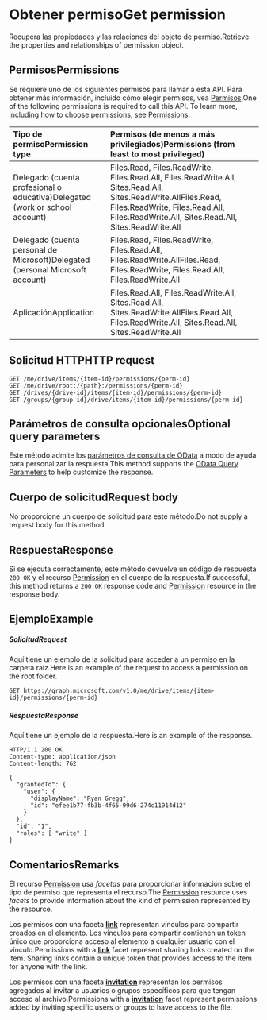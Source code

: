 # <a name="get-permission"></a><span data-ttu-id="b2328-101">Obtener permiso</span><span class="sxs-lookup"><span data-stu-id="b2328-101">Get permission</span></span>

<span data-ttu-id="b2328-102">Recupera las propiedades y las relaciones del objeto de permiso.</span><span class="sxs-lookup"><span data-stu-id="b2328-102">Retrieve the properties and relationships of permission object.</span></span>

## <a name="permissions"></a><span data-ttu-id="b2328-103">Permisos</span><span class="sxs-lookup"><span data-stu-id="b2328-103">Permissions</span></span>
<span data-ttu-id="b2328-p101">Se requiere uno de los siguientes permisos para llamar a esta API. Para obtener más información, incluido cómo elegir permisos, vea [Permisos](../../../concepts/permissions_reference.md).</span><span class="sxs-lookup"><span data-stu-id="b2328-p101">One of the following permissions is required to call this API. To learn more, including how to choose permissions, see [Permissions](../../../concepts/permissions_reference.md).</span></span>

|<span data-ttu-id="b2328-106">Tipo de permiso</span><span class="sxs-lookup"><span data-stu-id="b2328-106">Permission type</span></span>      | <span data-ttu-id="b2328-107">Permisos (de menos a más privilegiados)</span><span class="sxs-lookup"><span data-stu-id="b2328-107">Permissions (from least to most privileged)</span></span>              |
|:--------------------|:---------------------------------------------------------|
|<span data-ttu-id="b2328-108">Delegado (cuenta profesional o educativa)</span><span class="sxs-lookup"><span data-stu-id="b2328-108">Delegated (work or school account)</span></span> | <span data-ttu-id="b2328-109">Files.Read, Files.ReadWrite, Files.Read.All, Files.ReadWrite.All, Sites.Read.All, Sites.ReadWrite.All</span><span class="sxs-lookup"><span data-stu-id="b2328-109">Files.Read, Files.ReadWrite, Files.Read.All, Files.ReadWrite.All, Sites.Read.All, Sites.ReadWrite.All</span></span>    |
|<span data-ttu-id="b2328-110">Delegado (cuenta personal de Microsoft)</span><span class="sxs-lookup"><span data-stu-id="b2328-110">Delegated (personal Microsoft account)</span></span> | <span data-ttu-id="b2328-111">Files.Read, Files.ReadWrite, Files.Read.All, Files.ReadWrite.All</span><span class="sxs-lookup"><span data-stu-id="b2328-111">Files.Read, Files.ReadWrite, Files.Read.All, Files.ReadWrite.All</span></span>    |
|<span data-ttu-id="b2328-112">Aplicación</span><span class="sxs-lookup"><span data-stu-id="b2328-112">Application</span></span> | <span data-ttu-id="b2328-113">Files.Read.All, Files.ReadWrite.All, Sites.Read.All, Sites.ReadWrite.All</span><span class="sxs-lookup"><span data-stu-id="b2328-113">Files.Read.All, Files.ReadWrite.All, Sites.Read.All, Sites.ReadWrite.All</span></span> |

## <a name="http-request"></a><span data-ttu-id="b2328-114">Solicitud HTTP</span><span class="sxs-lookup"><span data-stu-id="b2328-114">HTTP request</span></span>

<!-- { "blockType": "ignored" } -->
```http
GET /me/drive/items/{item-id}/permissions/{perm-id}
GET /me/drive/root:/{path}:/permissions/{perm-id}
GET /drives/{drive-id}/items/{item-id}/permissions/{perm-id}
GET /groups/{group-id}/drive/items/{item-id}/permissions/{perm-id}
```
## <a name="optional-query-parameters"></a><span data-ttu-id="b2328-115">Parámetros de consulta opcionales</span><span class="sxs-lookup"><span data-stu-id="b2328-115">Optional query parameters</span></span>
<span data-ttu-id="b2328-116">Este método admite los [parámetros de consulta de OData](http://developer.microsoft.com/en-us/graph/docs/overview/query_parameters) a modo de ayuda para personalizar la respuesta.</span><span class="sxs-lookup"><span data-stu-id="b2328-116">This method supports the [OData Query Parameters](http://developer.microsoft.com/en-us/graph/docs/overview/query_parameters) to help customize the response.</span></span>

## <a name="request-body"></a><span data-ttu-id="b2328-117">Cuerpo de solicitud</span><span class="sxs-lookup"><span data-stu-id="b2328-117">Request body</span></span>
<span data-ttu-id="b2328-118">No proporcione un cuerpo de solicitud para este método.</span><span class="sxs-lookup"><span data-stu-id="b2328-118">Do not supply a request body for this method.</span></span>

## <a name="response"></a><span data-ttu-id="b2328-119">Respuesta</span><span class="sxs-lookup"><span data-stu-id="b2328-119">Response</span></span>

<span data-ttu-id="b2328-120">Si se ejecuta correctamente, este método devuelve un código de respuesta `200 OK` y el recurso [Permission](../resources/permission.md) en el cuerpo de la respuesta.</span><span class="sxs-lookup"><span data-stu-id="b2328-120">If successful, this method returns a `200 OK` response code and [Permission](../resources/permission.md) resource in the response body.</span></span>

## <a name="example"></a><span data-ttu-id="b2328-121">Ejemplo</span><span class="sxs-lookup"><span data-stu-id="b2328-121">Example</span></span>

##### <a name="request"></a><span data-ttu-id="b2328-122">Solicitud</span><span class="sxs-lookup"><span data-stu-id="b2328-122">Request</span></span>

<span data-ttu-id="b2328-123">Aquí tiene un ejemplo de la solicitud para acceder a un permiso en la carpeta raíz.</span><span class="sxs-lookup"><span data-stu-id="b2328-123">Here is an example of the request to access a permission on the root folder.</span></span>

<!-- {
  "blockType": "request",
  "name": "get_permission"
}-->
```http
GET https://graph.microsoft.com/v1.0/me/drive/items/{item-id}/permissions/{perm-id}
```
##### <a name="response"></a><span data-ttu-id="b2328-124">Respuesta</span><span class="sxs-lookup"><span data-stu-id="b2328-124">Response</span></span>
<span data-ttu-id="b2328-125">Aquí tiene un ejemplo de la respuesta.</span><span class="sxs-lookup"><span data-stu-id="b2328-125">Here is an example of the response.</span></span>
<!-- {
  "blockType": "response",
  "truncated": true,
  "@odata.type": "microsoft.graph.permission"
} -->
```http
HTTP/1.1 200 OK
Content-type: application/json
Content-length: 762

{
  "grantedTo": {
    "user": {
      "displayName": "Ryan Gregg",
      "id": "efee1b77-fb3b-4f65-99d6-274c11914d12"
    }
  },
  "id": "1",
  "roles": [ "write" ]
}
```

## <a name="remarks"></a><span data-ttu-id="b2328-126">Comentarios</span><span class="sxs-lookup"><span data-stu-id="b2328-126">Remarks</span></span>

<span data-ttu-id="b2328-127">El recurso [Permission](../resources/permission.md) usa _facetas_ para proporcionar información sobre el tipo de permiso que representa el recurso.</span><span class="sxs-lookup"><span data-stu-id="b2328-127">The [Permission](../resources/permission.md) resource uses _facets_ to provide information about the kind of permission represented by the resource.</span></span>

<span data-ttu-id="b2328-p102">Los permisos con una faceta [**link**](../resources/sharinglink.md) representan vínculos para compartir creados en el elemento. Los vínculos para compartir contienen un token único que proporciona acceso al elemento a cualquier usuario con el vínculo.</span><span class="sxs-lookup"><span data-stu-id="b2328-p102">Permissions with a [**link**](../resources/sharinglink.md) facet represent sharing links created on the item. Sharing links contain a unique token that provides access to the item for anyone with the link.</span></span>

<span data-ttu-id="b2328-130">Los permisos con una faceta [**invitation**](../resources/sharinginvitation.md) representan los permisos agregados al invitar a usuarios o grupos específicos para que tengan acceso al archivo.</span><span class="sxs-lookup"><span data-stu-id="b2328-130">Permissions with a [**invitation**](../resources/sharinginvitation.md) facet represent permissions added by inviting specific users or groups to have access to the file.</span></span>

<!-- uuid: 8fcb5dbc-d5aa-4681-8e31-b001d5168d79
2015-10-25 14:57:30 UTC -->
<!-- {
  "type": "#page.annotation",
  "description": "Get permission",
  "keywords": "",
  "section": "documentation",
  "tocPath": "OneDrive/Item/Get permission"
}-->
